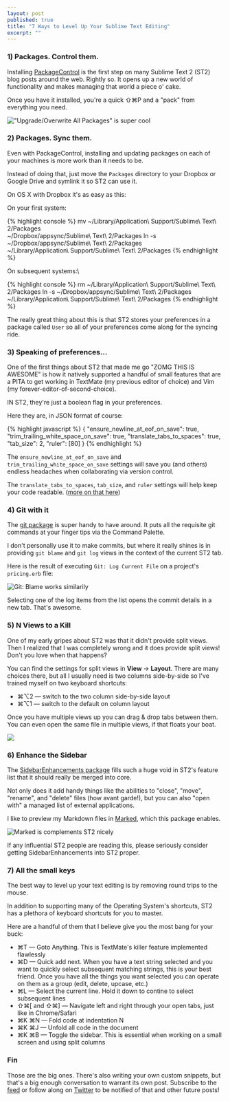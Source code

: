 ```yaml
---
layout: post
published: true
title: "7 Ways to Level Up Your Sublime Text Editing"
excerpt: ""
---
```


### 1) Packages. Control them.

Installing [PackageControl][package-control] is the first step on many Sublime Text 2 (ST2) blog posts around the web. Rightly so. It opens up a new world of functionality and makes managing that world a piece o' cake.

Once you have it installed, you're a quick ⇧⌘P and a "pack" from everything you need.

!["Upgrade/Overwrite All Packages" is super cool][package-control-pic]

### 2) Packages. Sync them.

Even with PackageControl, installing and updating packages on each of your machines is more work than it needs to be.

Instead of doing that, just move the `Packages` directory to your Dropbox or Google Drive and symlink it so ST2 can use it.

On OS X with Dropbox it's as easy as this:

On your first system:

{% highlight console %}
mv ~/Library/Application\ Support/Sublime\ Text\ 2/Packages \
  ~/Dropbox/appsync/Sublime\ Text\ 2/Packages
ln -s ~/Dropbox/appsync/Sublime\ Text\ 2/Packages \
  ~/Library/Application\ Support/Sublime\ Text\ 2/Packages
{% endhighlight %}

On subsequent systems:\

{% highlight console %}
rm ~/Library/Application\ Support/Sublime\ Text\ 2/Packages
ln -s ~/Dropbox/appsync/Sublime\ Text\ 2/Packages \
  ~/Library/Application\ Support/Sublime\ Text\ 2/Packages
{% endhighlight %}

The really great thing about this is that ST2 stores your preferences in a package called `User` so all of your preferences come along for the syncing ride.

### 3) Speaking of preferences...

One of the first things about ST2 that made me go "ZOMG THIS IS AWESOME" is how it natively supported a handful of small features that are a PITA to get working in TextMate (my previous editor of choice) and Vim (my forever-editor-of-second-choice).

IN ST2, they're just a boolean flag in your preferences.

Here they are, in JSON format of course:

{% highlight javascript %}
{
  "ensure_newline_at_eof_on_save": true,
  "trim_trailing_white_space_on_save": true,
  "translate_tabs_to_spaces": true,
  "tab_size": 2,
  "ruler": [80]
}
{% endhighlight %}

The `ensure_newline_at_eof_on_save` and `trim_trailing_white_space_on_save` settings will save you (and others) endless headaches when collaborating via version control.

The `translate_tabs_to_spaces`, `tab_size`, and `ruler` settings will help keep your code readable. ([more on that here][white-spaces-post])

### 4) Git with it

The [git package][git-package] is super handy to have around. It puts all the requisite git commands at your finger tips via the Command Palette.

I don't personally use it to make commits, but where it really shines is in providing `git blame` and `git log` views in the context of the current ST2 tab.

Here is the result of executing `Git: Log Current File` on a project's `pricing.erb` file:

![Git: Blame works similarily][git-log-current-file-pic]

Selecting one of the log items from the list opens the commit details in a new tab. That's awesome.

### 5) N Views to a Kill

One of my early gripes about ST2 was that it didn't provide split views. Then I realized that I was completely wrong and it does provide split views! Don't you love when that happens?

You can find the settings for split views in **View** -> **Layout**. There are many choices there, but all I usually need is two columns side-by-side so I've trained myself on two keyboard shortcuts:

*  ⌘⌥2 &mdash; switch to the two column side-by-side layout
*  ⌘⌥1 &mdash; switch to the default on column layout

Once you have multiple views up you can drag & drop tabs between them. You can even open the same file in multiple views, if that floats your boat.

![][split-view-pic]

### 6) Enhance the Sidebar

The [SidebarEnhancements package][sidebar-enhancements-package] fills such a huge void in ST2's feature list that it should really be merged into core.

Not only does it add handy things like the abilities to "close", "move", "rename", and "delete" files (how avant garde!), but you can also "open with" a managed list of external applications.

I like to preview my Markdown files in [Marked][marked-app], which this package enables.

![Marked is complements ST2 nicely][open-with-marked-pic]

If any influential ST2 people are reading this, please seriously consider getting SidebarEnhancements into ST2 proper.

### 7) All the small keys

The best way to level up your text editing is by removing round trips to the mouse.

In addition to supporting many of the Operating System's shortcuts, ST2 has a plethora of keyboard shortcuts for you to master.

Here are a handful of them that I believe give you the most bang for your buck:

* ⌘T &mdash; Goto Anything. This is TextMate's killer feature implemented flawlessly
* ⌘D &mdash; Quick add next. When you have a text string selected and you want to quickly select subsequent matching strings, this is your best friend. Once you have all the things you want selected you can operate on them as a group (edit, delete, upcase, etc.)
* ⌘L &mdash; Select the current line. Hold it down to contine to select subsequent lines
* ⇧⌘[ and ⇧⌘] &mdash; Navigate left and right through your open tabs, just like in Chrome/Safari
* ⌘K ⌘N &mdash; Fold code at indentation N
* ⌘K ⌘J &mdash; Unfold all code in the document
* ⌘K ⌘B &mdash; Toggle the sidebar. This is essential when working on a small screen and using split columns

### Fin

Those are the big ones. There's also writing your own custom snippets, but that's a big enough conversation to warrant its own post. Subscribe to the [feed][rss-feed] or follow along on [Twitter][twitter-feed] to be notified of that and other future posts!

[package-control]:http://wbond.net/sublime_packages/package_control
[package-control-pic]:http://jerodsanto.net/drop/st2-package-control-20120817-104740.png
[white-spaces-post]:http://blog.jerodsanto.net/2012/07/some-white-spaces-are-more-equal-than-others/
[git-package]:https://github.com/kemayo/sublime-text-2-git
[git-log-current-file-pic]:http://jerodsanto.net/drop/st2-git-log-current-file-20120817-110847.png
[split-view-pic]:http://jerodsanto.net/drop/st2-split-view-same-file-20120817-120223.png
[sidebar-enhancements-package]:https://github.com/titoBouzout/SideBarEnhancements
[marked-app]:http://markedapp.com/
[open-with-marked-pic]:http://jerodsanto.net/drop/sublime-text-open-with-marked-20120813-101112.png
[rss-feed]:http://feeds.feedburner.com/nomeanblog
[twitter-feed]:http://twitter.com/jerodsanto
